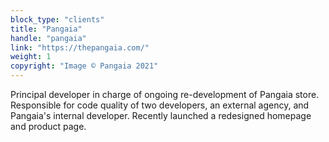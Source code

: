 ```yaml
---
block_type: "clients"
title: "Pangaia"
handle: "pangaia"
link: "https://thepangaia.com/"
weight: 1
copyright: "Image © Pangaia 2021"
---
```


Principal developer in charge of ongoing re-development of Pangaia store. Responsible for code quality of two developers, an external agency, and Pangaia's internal developer. Recently launched a redesigned homepage and product page.